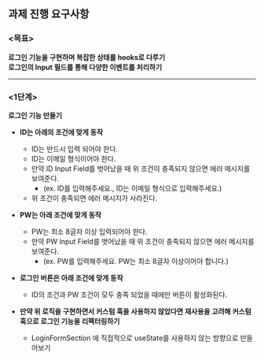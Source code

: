 ## 과제 진행 요구사항

### <목표>
**로그인 기능을 구현하며 복잡한 상태를 hooks로 다루기**  
**로그인의 Input 필드를 통해 다양한 이벤트를 처리하기**

---

### <1단계>
**로그인 기능 만들기**

- **ID는 아래의 조건에 맞게 동작**
  - ID는 반드시 입력 되어야 한다.
  - ID는 이메일 형식이어야 한다.
  - 만약 ID Input Field를 벗어났을 때 위 조건이 충족되지 않으면 에러 메시지를 보여준다.
    - (ex. ID를 입력해주세요., ID는 이메일 형식으로 입력해주세요.)
  - 위 조건이 충족되면 에러 메시지가 사라진다.

- **PW는 아래 조건에 맞게 동작**
  - PW는 최소 8글자 이상 입력되어야 한다.
  - 만약 PW Input Field를 벗어났을 때 위 조건이 충족되지 않으면 에러 메시지를 보여준다.
    - (ex. PW를 입력해주세요. PW는 최소 8글자 이상이어야 합니다.)

- **로그인 버튼은 아래 조건에 맞게 동작**
  - ID의 조건과 PW 조건이 모두 충족 되었을 때에만 버튼이 활성화된다.

- **만약 위 로직을 구현하면서 커스텀 훅을 사용하지 않았다면 재사용을 고려해 커스텀 훅으로 로그인 기능을 리팩터링하기**
  - LoginFormSection 에 직접적으로 useState를 사용하지 않는 방향으로 만들어보기
